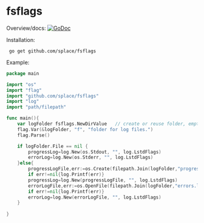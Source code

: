 # fsflags


Overview/docs: [![GoDoc](https://godoc.org/github.com/splace/fsplags?status.svg)](https://godoc.org/github.com/splace/fsflags) 

Installation:

     go get github.com/splace/fsflags

Example:
```go
package main

import "os"
import "flag"
import "github.com/splace/fsflags"
import "log"
import "path/filepath"

func main(){
	var logFolder fsflags.NewDirValue   // create or reuse folder, emptying it on startup.
	flag.Var(&logFolder, "f", "folder for log files.")
	flag.Parse()

	if logFolder.File == nil {
		progressLog=log.New(os.Stdout, "", log.LstdFlags)
		errorLog=log.New(os.Stderr, "", log.LstdFlags)
	}else{
		progressLogFile,err:=os.Create(filepath.Join(logFolder,"progress.log"))
		if err!=nil{log.Printf(err)}
		progressLog=log.New(progressLogFile, "", log.LstdFlags)
		errorLogFile,err:=os.OpenFile(filepath.Join(logFolder,"errors.log"), os.O_APPEND|os.O_CREATE|os.O_WRONLY, 0644)
		if err!=nil{log.Printf(err)}
 		errorLog=log.New(errorLogFile, "", log.LstdFlags)
	}
	
}
```
